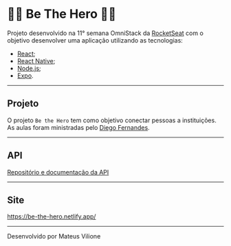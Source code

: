 # 🦸‍♀️ Be The Hero 🦸‍♂️

Projeto desenvolvido na 11° semana OmniStack da [RocketSeat](https://rocketseat.com.br/) com o objetivo desenvolver uma aplicação utilizando as tecnologias:

- [React](https://reactjs.org);
- [React Native](https://facebook.github.io/react-native/);
- [Node.js](https://nodejs.org/en/);
- [Expo](https://expo.io/).

---

## Projeto

O projeto `Be the Hero` tem como objetivo conectar pessoas a instituições. As aulas foram ministradas pelo [Diego Fernandes](https://github.com/diego3g).

---

## API 

[Repositório e documentação da API](https://github.com/mateusvilione/bethehero-back)

--- 

## Site

https://be-the-hero.netlify.app/

---
Desenvolvido por Mateus Vilione
